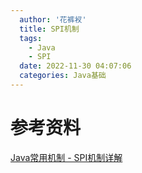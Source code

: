 ```yaml
---
  author: '花裤衩'
  title: SPI机制
  tags:
    - Java
    - SPI
  date: 2022-11-30 04:07:06
  categories: Java基础
---
```



# 参考资料 <Badge type="tip" text="Tip"/>
[Java常用机制 - SPI机制详解](https://pdai.tech/md/java/advanced/java-advanced-spi.html)